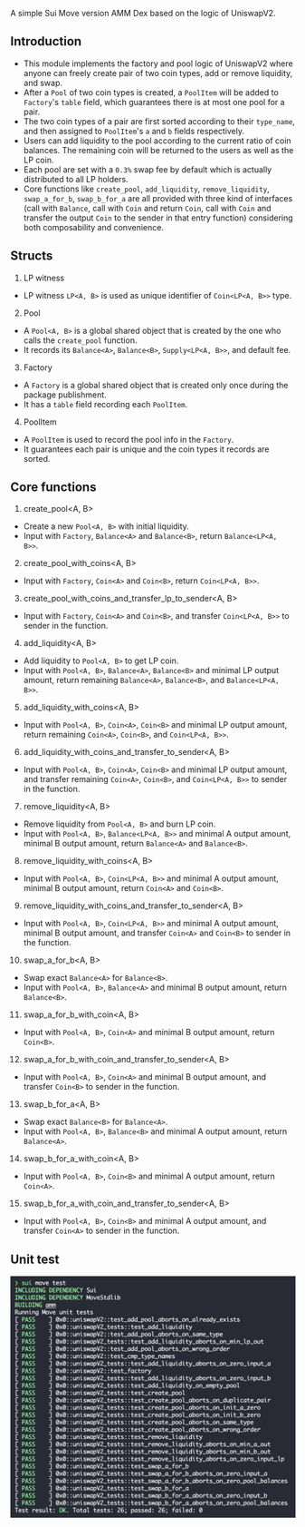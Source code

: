 A simple Sui Move version AMM Dex based on the logic of UniswapV2.

## Introduction
+ This module implements the factory and pool logic of UniswapV2 where anyone can freely create pair of two coin types, add or remove liquidity, and swap.
+ After a `Pool` of two coin types is created, a `PoolItem` will be added to `Factory`'s `table` field, which guarantees there is at most one pool for a pair.
+ The two coin types of a pair are first sorted according to their `type_name`, and then assigned to `PoolItem`'s `a` and `b` fields respectively.
+ Users can add liquidity to the pool according to the current ratio of coin balances. The remaining coin will be returned to the users as well as the LP coin.
+ Each pool are set with a `0.3%` swap fee by default which is actually distributed to all LP holders.
+ Core functions like `create_pool`, `add_liquidity`, `remove_liquidity`, `swap_a_for_b`, `swap_b_for_a` are all provided with three kind of interfaces (call with `Balance`, call with `Coin` and return `Coin`,  call with `Coin` and transfer the output `Coin` to the sender in that entry function) considering both composability and convenience.

## Structs
1. LP witness
+ LP witness `LP<A, B>` is used as unique identifier of `Coin<LP<A, B>>` type.

2. Pool
+ A `Pool<A, B>` is a global shared object that is created by the one who calls the `create_pool` function.
+ It records its `Balance<A>`, `Balance<B>`, `Supply<LP<A, B>>`, and default fee.

3. Factory
+ A `Factory` is a global shared object that is created only once during the package publishment.
+ It has a `table` field recording each `PoolItem`.

4. PoolItem
+ A `PoolItem` is used to record the pool info in the `Factory`.
+ It guarantees each pair is unique and the coin types it records are sorted.

## Core functions
1. create_pool<A, B>
+ Create a new `Pool<A, B>` with initial liquidity.
+ Input with `Factory`, `Balance<A>` and `Balance<B>`, return `Balance<LP<A, B>>`.

2. create_pool_with_coins<A, B>
+ Input with `Factory`, `Coin<A>` and `Coin<B>`, return `Coin<LP<A, B>>`.

3. create_pool_with_coins_and_transfer_lp_to_sender<A, B>
+ Input with `Factory`, `Coin<A>` and `Coin<B>`, and transfer `Coin<LP<A, B>>` to sender in the function.

4. add_liquidity<A, B>
+ Add liquidity to `Pool<A, B>` to get LP coin.
+ Input with `Pool<A, B>`, `Balance<A>`, `Balance<B>` and minimal LP output amount, return remaining `Balance<A>`, `Balance<B>`, and `Balance<LP<A, B>>`.

5. add_liquidity_with_coins<A, B>
+ Input with `Pool<A, B>`, `Coin<A>`, `Coin<B>` and minimal LP output amount, return remaining `Coin<A>`, `Coin<B>`, and `Coin<LP<A, B>>`.

6. add_liquidity_with_coins_and_transfer_to_sender<A, B>
+ Input with `Pool<A, B>`, `Coin<A>`, `Coin<B>` and minimal LP output amount, and transfer remaining `Coin<A>`, `Coin<B>`, and `Coin<LP<A, B>>` to sender in the function.

7. remove_liquidity<A, B>
+ Remove liquidity from `Pool<A, B>` and burn LP coin.
+ Input with `Pool<A, B>`, `Balance<LP<A, B>>` and minimal A output amount, minimal B output amount, return `Balance<A>` and `Balance<B>`.

8. remove_liquidity_with_coins<A, B>
+ Input with `Pool<A, B>`, `Coin<LP<A, B>>` and minimal A output amount, minimal B output amount, return `Coin<A>` and `Coin<B>`.

9. remove_liquidity_with_coins_and_transfer_to_sender<A, B>
+ Input with `Pool<A, B>`, `Coin<LP<A, B>>` and minimal A output amount, minimal B output amount, and transfer `Coin<A>` and `Coin<B>` to sender in the function.

10. swap_a_for_b<A, B>
+ Swap exact `Balance<A>` for `Balance<B>`.
+ Input with `Pool<A, B>`, `Balance<A>` and minimal B output amount, return `Balance<B>`.

11. swap_a_for_b_with_coin<A, B>
+ Input with `Pool<A, B>`, `Coin<A>` and minimal B output amount, return `Coin<B>`.

12. swap_a_for_b_with_coin_and_transfer_to_sender<A, B>
+ Input with `Pool<A, B>`, `Coin<A>` and minimal B output amount, and transfer `Coin<B>` to sender in the function.

13. swap_b_for_a<A, B>
+ Swap exact `Balance<B>` for `Balance<A>`.
+ Input with `Pool<A, B>`, `Balance<B>` and minimal A output amount, return `Balance<A>`.

14. swap_b_for_a_with_coin<A, B>
+ Input with `Pool<A, B>`, `Coin<B>` and minimal A output amount, return `Coin<A>`.

15. swap_b_for_a_with_coin_and_transfer_to_sender<A, B>
+ Input with `Pool<A, B>`, `Coin<B>` and minimal A output amount, and transfer `Coin<A>` to sender in the function.

## Unit test
![](<unit test.png>)